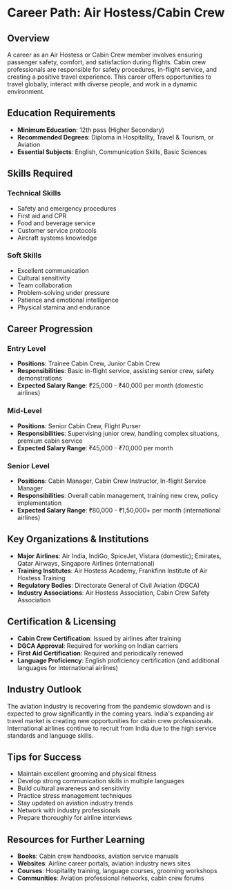 # Career Path: Air Hostess/Cabin Crew

## Overview
A career as an Air Hostess or Cabin Crew member involves ensuring passenger safety, comfort, and satisfaction during flights. Cabin crew professionals are responsible for safety procedures, in-flight service, and creating a positive travel experience. This career offers opportunities to travel globally, interact with diverse people, and work in a dynamic environment.

## Education Requirements
- **Minimum Education**: 12th pass (Higher Secondary)
- **Recommended Degrees**: Diploma in Hospitality, Travel & Tourism, or Aviation
- **Essential Subjects**: English, Communication Skills, Basic Sciences

## Skills Required
### Technical Skills
- Safety and emergency procedures
- First aid and CPR
- Food and beverage service
- Customer service protocols
- Aircraft systems knowledge

### Soft Skills
- Excellent communication
- Cultural sensitivity
- Team collaboration
- Problem-solving under pressure
- Patience and emotional intelligence
- Physical stamina and endurance

## Career Progression
### Entry Level
- **Positions**: Trainee Cabin Crew, Junior Cabin Crew
- **Responsibilities**: Basic in-flight service, assisting senior crew, safety demonstrations
- **Expected Salary Range**: ₹25,000 - ₹40,000 per month (domestic airlines)

### Mid-Level
- **Positions**: Senior Cabin Crew, Flight Purser
- **Responsibilities**: Supervising junior crew, handling complex situations, premium cabin service
- **Expected Salary Range**: ₹45,000 - ₹70,000 per month

### Senior Level
- **Positions**: Cabin Manager, Cabin Crew Instructor, In-flight Service Manager
- **Responsibilities**: Overall cabin management, training new crew, policy implementation
- **Expected Salary Range**: ₹80,000 - ₹1,50,000+ per month (international airlines)

## Key Organizations & Institutions
- **Major Airlines**: Air India, IndiGo, SpiceJet, Vistara (domestic); Emirates, Qatar Airways, Singapore Airlines (international)
- **Training Institutes**: Air Hostess Academy, Frankfinn Institute of Air Hostess Training
- **Regulatory Bodies**: Directorate General of Civil Aviation (DGCA)
- **Industry Associations**: Air Hostess Association, Cabin Crew Safety Association

## Certification & Licensing
- **Cabin Crew Certification**: Issued by airlines after training
- **DGCA Approval**: Required for working on Indian carriers
- **First Aid Certification**: Required and periodically renewed
- **Language Proficiency**: English proficiency certification (and additional languages for international airlines)

## Industry Outlook
The aviation industry is recovering from the pandemic slowdown and is expected to grow significantly in the coming years. India's expanding air travel market is creating new opportunities for cabin crew professionals. International airlines continue to recruit from India due to the high service standards and language skills.

## Tips for Success
- Maintain excellent grooming and physical fitness
- Develop strong communication skills in multiple languages
- Build cultural awareness and sensitivity
- Practice stress management techniques
- Stay updated on aviation industry trends
- Network with industry professionals
- Prepare thoroughly for airline interviews

## Resources for Further Learning
- **Books**: Cabin crew handbooks, aviation service manuals
- **Websites**: Airline career portals, aviation industry news sites
- **Courses**: Hospitality training, language courses, grooming workshops
- **Communities**: Aviation professional networks, cabin crew forums
